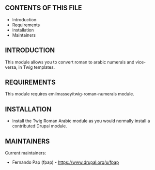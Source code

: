 CONTENTS OF THIS FILE
---------------------

 * Introduction
 * Requirements
 * Installation
 * Maintainers


INTRODUCTION
------------

This module allows you to convert roman to arabic numerals and vice-versa, in Twig templates.


REQUIREMENTS
------------

This module requires emilmassey/twig-roman-numerals module.


INSTALLATION
------------

 * Install the Twig Roman Arabic module as you would normally install a
   contributed Drupal module.


MAINTAINERS
-----------

Current maintainers:
 * Fernando Pap (fpap) - https://www.drupal.org/u/fpap
